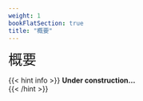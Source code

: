 ```yaml
---
weight: 1
bookFlatSection: true
title: "概要"
---
```


<font style="font-size:2em">概要</font>  


{{< hint info >}}
**Under construction...**  
{{< /hint >}}

